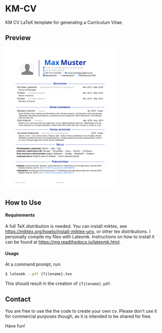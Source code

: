 # KM-CV

KM CV LaTeX template for generating a Curriculum Vitae.

## Preview

<img src="/examples/cv.png" width="70%" />

## How to Use

#### Requirements

A full TeX distribution is needed. 
You can install miktex, see https://miktex.org/howto/install-miktex-unx, or other tex distributions.
I personally compile my files with Latexmk. Instructions on how to install it can be found at https://mg.readthedocs.io/latexmk.html.

#### Usage

At a command prompt, run:

```bash
$ latexmk --pdf {filename}.tex
```

This should result in the creation of ``{filename}.pdf``.

## Contact

You are free to use the the code to create your own cv. Please don't use it for commercial purposes though, as it is intended to be shared for free.

Have fun!
